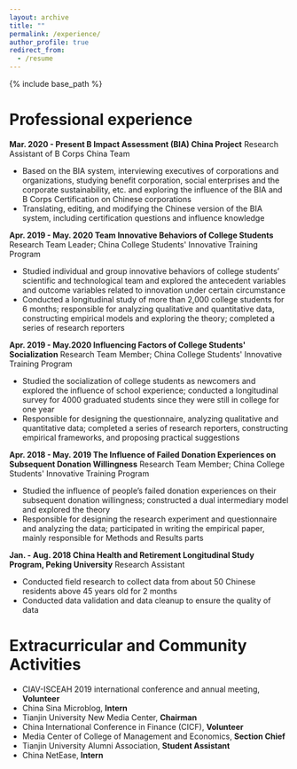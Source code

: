 ```yaml
---
layout: archive
title: ""
permalink: /experience/
author_profile: true
redirect_from:
  - /resume
---
```


{% include base_path %}


Professional experience
======
**Mar. 2020 - Present     B Impact Assessment (BIA) China Project**
Research Assistant of B Corps China Team
   - Based on the BIA system, interviewing executives of corporations and organizations, studying benefit corporation, social enterprises and the corporate sustainability, etc. and exploring the influence of the BIA and B Corps Certification on Chinese corporations
   - Translating, editing, and modifying the Chinese version of the BIA system, including certification questions and influence knowledge



**Apr. 2019 - May. 2020    Team Innovative Behaviors of College Students**
Research Team Leader; China College Students' Innovative Training Program
- Studied individual and group innovative behaviors of college students’ scientific and technological team and explored the antecedent variables and outcome variables related to innovation under certain circumstance
- Conducted a longitudinal study of more than 2,000 college students for 6 months; responsible for analyzing qualitative and quantitative data, constructing empirical models and exploring the theory; completed a series of research reporters

  

**Apr. 2019 - May.2020    Influencing Factors of College Students' Socialization** 
Research Team Member; China College Students' Innovative Training Program
- Studied the socialization of college students as newcomers and explored the influence of school experience; conducted a longitudinal survey for 4000 graduated students since they were still in college for one year
- Responsible for designing the questionnaire, analyzing qualitative and quantitative data; completed a series of research reporters, constructing empirical frameworks, and proposing practical suggestions

  

**Apr. 2018 - May. 2019    The Influence of Failed Donation Experiences on Subsequent Donation Willingness**
Research Team Member; China College Students' Innovative Training Program
- Studied the influence of people’s failed donation experiences on their subsequent donation willingness; constructed a dual intermediary model and explored the theory
- Responsible for designing the research experiment and questionnaire and analyzing the data; participated in writing the empirical paper, mainly responsible for Methods and Results parts

  

**Jan. - Aug. 2018    China Health and Retirement Longitudinal Study Program, Peking University**
Research Assistant

- Conducted field research to collect data from about 50 Chinese residents above 45 years old for 2 months
- Conducted data validation and data cleanup to ensure the quality of data

  

**Extracurricular and Community Activities**
======
* CIAV-ISCEAH 2019 international conference and annual meeting, **Volunteer**
* China Sina Microblog, **Intern**
* Tianjin University New Media Center, **Chairman**
* China International Conference in Finance (CICF), **Volunteer**
* Media Center of College of Management and Economics, **Section Chief**
* Tianjin University Alumni Association, **Student Assistant**
* China NetEase, **Intern**

